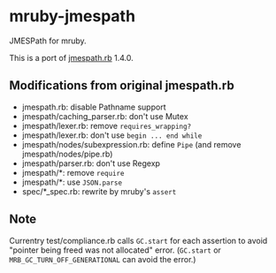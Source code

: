 # mruby-jmespath

JMESPath for mruby.

This is a port of [jmespath.rb](https://github.com/jmespath/jmespath.rb) 1.4.0.

## Modifications from original jmespath.rb

* jmespath.rb: disable Pathname support
* jmespath/caching_parser.rb: don't use Mutex
* jmespath/lexer.rb: remove `requires_wrapping?`
* jmespath/lexer.rb: don't use `begin ... end while`
* jmespath/nodes/subexpression.rb: define `Pipe` (and remove jmespath/nodes/pipe.rb)
* jmespath/parser.rb: don't use Regexp
* jmespath/*: remove `require`
* jmespath/*: use `JSON.parse`
* spec/*_spec.rb: rewrite by mruby's `assert`

## Note

Currentry test/compliance.rb calls `GC.start` for each assertion to avoid
"pointer being freed was not allocated" error.
(`GC.start` or `MRB_GC_TURN_OFF_GENERATIONAL` can avoid the error.)
